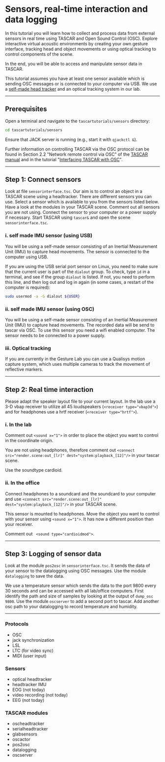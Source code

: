 # Sensors, real-time interaction and data logging

In this tutorial you will learn how to collect and process data from external sensors in real time using TASCAR and Open Sound Control (OSC). Explore interactive virtual acoustic environments by creating your own gesture interface, tracking head and object movements or using optical tracking to control components of the scene.

In the end, you will be able to access and manipulate sensor data in TASCAR.

This tutorial assumes you have at least one sensor available which is sending OSC messages or is connected to your computer via USB. We use a [self-made head tracker](https://github.com/gisogrimm/headtracker) and an optical tracking system in our lab.

---

## Prerequisites

Open a terminal and navigate to the `tascartutorials/sensors` directory:
```bash
cd tascartutorials/sensors
```
Ensure that JACK server is running (e.g., start it with `qjackctl &`).

Further information on controlling TASCAR via the OSC protocol can be found in Section 2.2 "Network remote control via OSC" of the [TASCAR manual](https://www.tascar.org/manual.pdf) and in the tutorial "[Interfacing TASCAR with OSC](../oscif/README.md)".

---

## Step 1: Connect sensors

Look at file `sensorinterface.tsc`. Our aim is to control an object in a TASCAR scene using a headtracker. There are different sensors you can use. Select a sensor which is available to you from the sensors listed below. Have a look at the modules in your TASCAR scene. Comment out all sensors you are not using. Connect the sensor to your computer or a power supply if necessary. Start TASCAR using `tascar&` and open the scene `sensorinterface.tsc`.

### i. self made IMU sensor (using USB) 
You will be using a self-made sensor consisting of an Inertial Measurement Unit (IMU) to capture head movements. The sensor is connected to the computer using USB. 

If you are using the USB serial port sensor on Linux, you need to make sure that the current user is part of the `dialout` group. To check, type `id` in a terminal, and see if the group `dialout` is listed. If not, you need to perform this line, and then log out and log in again (in some cases, a restart of the computer is required):
```bash
sudo usermod -a -G dialout ${USER}
```

### ii. self made IMU sensor (using OSC)
You will be using a self-made sensor consisting of an Inertial Measurement Unit (IMU) to capture head movements. The recorded data will be send to tascar via OSC. To use this sensor you need a wifi enabled computer. The sensor needs to be connected to a power supply.

### iii. Optical tracking
If you are currently in the Gesture Lab you can use a Qualisys motion capture system, which uses multiple cameras to track the movement of reflective markers.

---

## Step 2: Real time interaction

Please adapt the speaker layout file to your current layout. In the lab use a 3-D vbap receiver to utilize all 45 loudspeakers (`<receiver type="vbap3d">`) and for headphones use a hrtf receiver (`<receiver type="hrtf">`).

### i. In the lab
Comment out `<sound x="1">` in order to place the object you want to control in the coordinate origin.

You are not using headphones, therefore comment out `<connect src="render.scene:out_[lr]" dest="system:playback_[12]"/>` in your tascar scene.

Use the soundtype cardioid.

### ii. In the office
Connect headphones to a soundcard and the soundcard to your computer and use `<connect src="render.scene:out_[lr]" dest="system:playback_[12]"/>` in your TASCAR scene.

This sensor is mounted to headphones. Move the object you want to control with your sensor using `<sound x="1">`. It has now a different position than your receiver.

Comment out ` <sound type="cardioidmod">`.

---

## Step 3: Logging of sensor data

Look at the module `pos2osc` in `sensorinterface.tsc`. It sends the data of your sensor to the datalogging using OSC messages. Use the module `datalogging` to save the data.

We use a temperature sensor which sends the data to the port 9800 every 30 seconds and can be accessed with all lab/office computers. First identify the path and size of samples by looking at the output of `dump_osc 9800`. Use the module `oscserver` to add a second port to tascar. Add another osc path to your datalogging to record temperature and humidity.
 
---

### Protocols

- OSC
- jack synchronization
- LSL
- LTC (for video sync)
- MIDI (user input) 

### Sensors

- optical headtracker
- headtracker IMU
- EOG (not today)
- video recording (not today)
- EEG (not today)


### TASCAR modules

- oscheadtracker
- serialheadtracker
- glabsensors
- oscactor
- pos2osc
- datalogging
- oscserver

